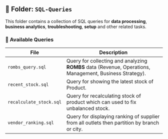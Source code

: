 ## 📂 Folder: `SQL-Queries`
This folder contains a collection of SQL queries for **data processing**, **business analytics**, **troubleshooting**, **setup** and other related tasks.

### 📌 **Available Queries**
| File | Description |
|------|-----------|
| `rombs_query.sql` | Query for collecting and analyzing **ROMBS** data (Revenue, Operations, Management, Business Strategy). |
| `recent_stock.sql` | Query for showing the latest stock of Product. |
| `recalculate_stock.sql` | Query for recalculating stock of product which can used to fix unbalanced stock. |
| `vendor_ranking.sql` | Query for displaying ranking of supplier from all outlets then partition by branch or city. |